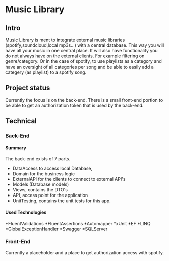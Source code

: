 # Music Library
## Intro
Music Library is ment to integrate external music libraries (spotify,soundcloud,local mp3s...) with a central database.
This way you will have all your music in one central place. It will also have functionality you do not always have on the external clients.
For example filtering on genre/category. Or in the case of spotify, to use playlists as a category and have an oversight of all categories per song and be able to easily add a categery (as playlist) to a spotify song.
## Project status
Currently the focus is on the back-end. There is a small front-end portion to be able to get an authorization token that is used by the back-end.

## Technical
### Back-End
#### Summary
The back-end exists of 7 parts. 
* DataAccess to access local Database, 
* Domain for the business logic
* ExternalAPI for the clients to connect to external API's
* Models (Database models)
* Views, contains the DTO's
* API, access point for the application
* UnitTesting, contains the unit tests for this app.
#### Used Technologies
*FluentValidations
*FluentAssertions
*Automapper
*xUnit
*EF
*LINQ
*GlobalExceptionHandler
*Swagger
*SQLServer
### Front-End
Currently a placeholder and a place to get authorization access with spotify.

